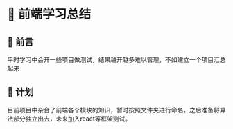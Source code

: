 # 🎊 前端学习总结

## 🎋 前言
平时学习中会开一些项目做测试，结果越开越多难以管理，不如建立一个项目汇总起来

## 🚩 计划
目前项目中杂合了前端各个模块的知识，暂时按照文件夹进行命名，之后准备将算法部分独立出去，未来加入react等框架测试。